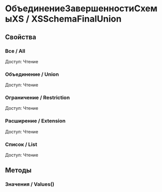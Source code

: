 
# ОбъединениеЗавершенностиСхемыXS / XSSchemaFinalUnion

## Свойства
    
### Все / All
Доступ: Чтение
### Объединение / Union
Доступ: Чтение
### Ограничение / Restriction
Доступ: Чтение
### Расширение / Extension
Доступ: Чтение
### Список / List
Доступ: Чтение
## Методы
    
### Значения / Values()
    